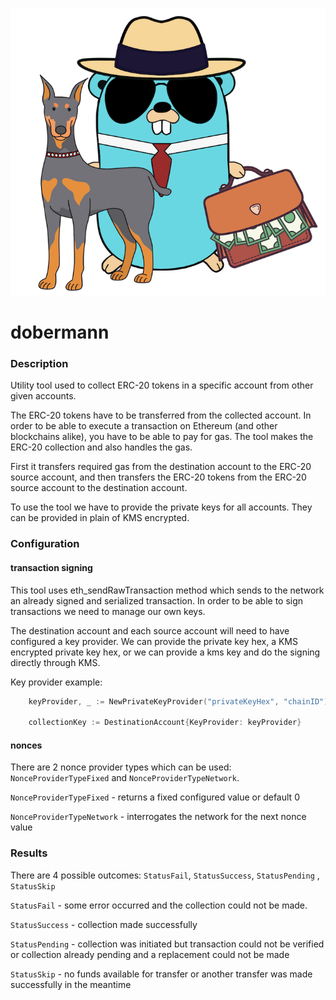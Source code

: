 ![dobermann_gopher](gopher.png)
# dobermann

### Description
Utility tool used to collect ERC-20 tokens in a specific account from other given accounts. 

The ERC-20 tokens have to be transferred from the collected account. 
In order to be able to execute a transaction on Ethereum (and other blockchains alike), you have to be able to pay for gas.
The tool makes the ERC-20 collection and also handles the gas.

First it transfers required gas from the destination account to the ERC-20 source account, and then transfers 
the ERC-20 tokens from the ERC-20 source account to the destination account.

To use the tool we have to provide the private keys for all accounts. They can be provided in plain of KMS encrypted.
### Configuration
#### transaction signing
This tool uses eth_sendRawTransaction method which sends to the network an already signed and serialized transaction.
In order to be able to sign transactions we need to manage our own keys. 

The destination account and each source account will need to have configured a key provider. 
We can provide the private key hex, a KMS encrypted private key hex, or we can provide a kms key and do the 
signing directly through KMS.

Key provider example:

```go
	keyProvider, _ := NewPrivateKeyProvider("privateKeyHex", "chainID")

	collectionKey := DestinationAccount{KeyProvider: keyProvider}
```

#### nonces

There are 2 nonce provider types which can be used: `NonceProviderTypeFixed` and `NonceProviderTypeNetwork`.

`NonceProviderTypeFixed` - returns a fixed configured value or default 0

`NonceProviderTypeNetwork` -  interrogates the network for the next nonce value

### Results

There are 4 possible outcomes: `StatusFail`, `StatusSuccess`, `StatusPending` , `StatusSkip` 

`StatusFail` - some error occurred and the collection could not be made.

`StatusSuccess` - collection made successfully 

`StatusPending` - collection was initiated but transaction could not be verified or collection already pending
and a replacement could not be made

`StatusSkip` - no funds available for transfer or another transfer was made successfully in the meantime 
